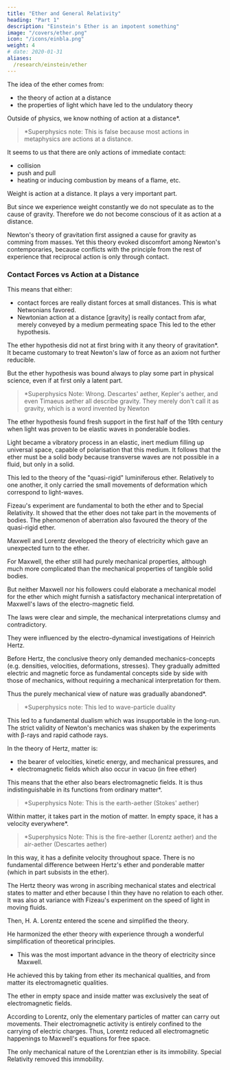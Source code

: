 ```yaml
---
title: "Ether and General Relativity"
heading: "Part 1"
description: "Einstein's Ether is an impotent something"
image: "/covers/ether.png"
icon: "/icons/einbla.png"
weight: 4
# date: 2020-01-31
aliases:
  /research/einstein/ether
---
```



<!-- An Address delivered on May 5th, 1920, in the University of Leyden -->

<!-- How does it come about that alongside of the idea of ponderable matter, which is derived by abstraction from everyday life, the physicists set the idea of the existence of another kind of matter, the ether?  -->

The idea of the ether comes from:
- the theory of action at a distance
- the properties of light which have led to the undulatory theory

Outside of physics, we know nothing of action at a distance*. 



> *Superphysics note: This is false because most actions in metaphysics are actions at a distance.

<!-- When we try to connect cause and effect in the experiences which natural objects afford us, it seems at first as if -->

It seems to us that there are only <!--  were no other mutual --> actions <!-- than those --> of immediate contact:
- collision
- push and pull
- heating or inducing combustion by means of a flame, etc. 



Weight is <!-- Even in everyday experience weight, which is in a sense --> action at a distance. It plays a very important part. 

But since we experience weight constantly <!-- , something not linked to any cause which is variable in time or place, --> we do not <!--  in everyday life --> speculate as to the cause of gravity. Therefore we do not become conscious of it as action at a distance.

Newton's theory of gravitation first assigned a cause for gravity as <!-- f by interpreting it as action at a distance, proceeding --> comming from masses. <!-- Newton's theory is probably the greatest stride ever made in the effort towards the causal nexus of natural phenomena. And --> Yet this theory evoked discomfort among Newton's contemporaries, because conflicts with the principle from the rest of experience that reciprocal action is only through contact. <!-- , and not through immediate action at a distance. -->

<!-- It is only with reluctance that man's desire for knowledge endures a dualism of this kind.  -->

<!-- How was unity to be preserved in his comprehension of the forces of nature? Either by trying to look upon -->


### Contact Forces vs Action at a Distance 

This means that either:
- contact forces are really distant forces at small distances. This is what Netwonians favored. <!--  which admittedly are observable only at a very small distance and this was the road which Newton's followers, who were entirely under the spell of his doctrine, mostly preferred to take; or --> 
- Newtonian action at a distance [gravity] is really contact from afar, merely conveyed by a medium permeating space<!-- , whether by movements or by elastic deformation of this medium. --> This led to the ether hypothesis. 

<!-- Thus, the desire for a unified view of forces leads to the hypothesis of an ether.  -->

The ether hypothesis did not at first bring with it any theory of gravitation*.<!-- Or in physics generally, so that  --> It became customary to treat Newton's law of force as an axiom not further reducible. 

But the ether hypothesis was bound always to play some part in physical science, even if at first only a latent part.


> *Superphysics Note: Wrong. Descartes' aether, Kepler's aether, and even Timaeus aether all describe gravity. They merely don't call it as gravity, which is a word invented by Newton


<!--  the far-reaching similarity was revealed which subsists between the properties of light and those of ,  -->

The ether hypothesis found fresh support in the first half of the 19th century when light was proven to be elastic waves in ponderable bodies.

Light became a vibratory process in an elastic, inert medium filling up universal space, capable of polarisation that this medium. It follows that the ether must be a solid body because transverse waves are not possible in a fluid, but only in a solid. 

This led to the theory of the "quasi-rigid" luminiferous ether. Relatively to one another, it only carried the small movements of deformation which correspond to light-waves.

<!-- This theory — also called the theory of the stationary luminiferous ether — moreover found a strong support in an experiment which is also of fundamental importance in the special theory of relativity, the 
 -->

Fizeau's experiment are fundamental to both the ether and to Special Relativity. It showed that <!--  of , from which one was obliged to infer that the luminiferous --> the ether does not take part in the movements of bodies. The phenomenon of aberration also favoured the theory of the quasi-rigid ether.

Maxwell and Lorentz developed the theory of electricity which gave an unexpected turn to the ether.<!--   along the path opened up by  gave the development of our ideas concerning the ether quite a peculiar and .  -->

For Maxwell, the ether still had purely mechanical properties, although much more complicated than the mechanical properties of tangible solid bodies. 

But neither Maxwell nor his followers could elaborate a mechanical model for the ether which might furnish a satisfactory mechanical interpretation of Maxwell's laws of the electro-magnetic field. 

The laws were clear and simple, the mechanical interpretations clumsy and contradictory. 

<!-- Almost imperceptibly the theoretical physicists adapted themselves to a situation which, from the standpoint of their mechanical programme, was very depressing.  -->

They were influenced by the electro-dynamical investigations of Heinrich Hertz. 

Before Hertz, the conclusive theory only demanded <!-- that it should content itself with the fundamental concepts which belong exclusively to --> mechanics-concepts (e.g. densities, velocities, deformations, stresses). They gradually admitted electric and magnetic force as fundamental concepts side by side with those of mechanics, without requiring a mechanical interpretation for them. 

Thus the purely mechanical view of nature was gradually abandoned*.


> *Superphysics note: This led to wave-particle duality 


This led to a fundamental dualism which was insupportable in the long-run. <!-- A way of escape was now sought in the reverse direction, by reducing the principles of mechanics to those of electricity, and this especially as confidence in  --> The strict validity of <!-- the equations of --> Newton's mechanics was shaken by the experiments with β-rays and rapid cathode rays.

<!-- This dualism still confronts us in unextenuated form  -->

In the theory of Hertz, matter is:
- the bearer of velocities, kinetic energy, and mechanical pressures, and
- electromagnetic fields which also occur in vacuo (in free ether)

This means that the ether also bears electromagnetic fields. It is thus indistinguishable in its functions from ordinary matter*.


> *Superphysics Note: This is the earth-aether (Stokes' aether)


Within matter, it takes part in the motion of matter. In empty space, it has a velocity everywhere*. 


> *Superphysics Note: This is the fire-aether (Lorentz aether) and the air-aether (Descartes aether) 


In this way, it has a definite velocity throughout space. There is no fundamental difference between Hertz's ether and ponderable matter (which in part subsists in the ether).

The Hertz theory was wrong in ascribing mechanical states and electrical states to matter and ether because I thin they have no relation to each other. It was also at variance with Fizeau's experiment on the speed of light in moving fluids<!-- , and with other established experimental results -->.

Then, H. A. Lorentz entered the scene and simplified the theory. 

He harmonized the ether theory with experience through a wonderful simplification of theoretical principles. 
- This was the most important advance in the theory of electricity since Maxwell.

He achieved this by taking from ether its mechanical qualities, and from matter its electromagnetic qualities. 

The ether in empty space and inside matter  <!-- As in empty space, so too in the interior of material bodies, , and not matter viewed atomistically, --> was exclusively the seat of electromagnetic fields. 

According to Lorentz, only the elementary particles of matter can carry out movements. Their electromagnetic activity is entirely confined to the carrying of electric charges. Thus, Lorentz reduced all electromagnetic happenings to Maxwell's equations for free space.

The only mechanical nature of the Lorentzian ether is its immobility. Special Relativity removed this immobility.

<!--  , it may be said of it, in a somewhat playful spirit, that immobility is the only mechanical property of which it has not been deprived by H. A. Lorentz. It may be added that the whole change in the conception of the ether  brought about, consisted in taking away from the ether its last mechanical quality, namely, its . How this is to be understood will forthwith be expounded. -->

